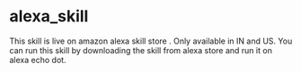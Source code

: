 # alexa_skill
This skill is live on amazon alexa skill store .
Only available in IN and US.
You can run this skill by downloading the skill from alexa store and run it on alexa echo dot.
